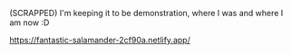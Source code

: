(SCRAPPED) 
I'm keeping it to be demonstration, where I was and where I am now :D

https://fantastic-salamander-2cf90a.netlify.app/
